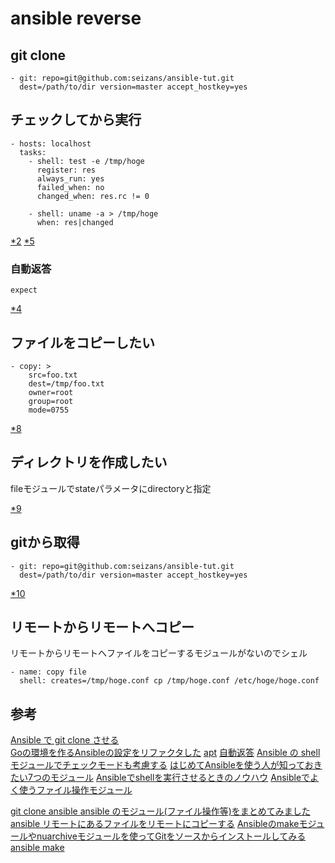 # ansible reverse

## git clone

```
- git: repo=git@github.com:seizans/ansible-tut.git
  dest=/path/to/dir version=master accept_hostkey=yes
```

## チェックしてから実行

```
- hosts: localhost
  tasks:
    - shell: test -e /tmp/hoge
      register: res
      always_run: yes
      failed_when: no
      changed_when: res.rc != 0

    - shell: uname -a > /tmp/hoge
      when: res|changed
```

[*2][*2]
[*5][*5]


### 自動返答

```
expect
```

[*4][*4]

## ファイルをコピーしたい

```
- copy: >
    src=foo.txt    
    dest=/tmp/foo.txt
    owner=root
    group=root
    mode=0755
```

[*8][*8]

## ディレクトリを作成したい

fileモジュールでstateパラメータにdirectoryと指定

[*9][*9]

## gitから取得

```
- git: repo=git@github.com:seizans/ansible-tut.git
  dest=/path/to/dir version=master accept_hostkey=yes
````

[*10][*10]

## リモートからリモートへコピー

リモートからリモートへファイルをコピーするモジュールがないのでシェル

```
- name: copy file
  shell: creates=/tmp/hoge.conf cp /tmp/hoge.conf /etc/hoge/hoge.conf
```

## 参考

[Ansible で git clone させる][*1]  
[Goの環境を作るAnsibleの設定をリファクタした][*2]
[apt][*3]
[自動返答][*4]
[Ansible の shell モジュールでチェックモードも考慮する][*5]
[はじめてAnsibleを使う人が知っておきたい7つのモジュール][*6]
[Ansibleでshellを実行させるときのノウハウ][*7]
[Ansibleでよく使うファイル操作モジュール][*8]

[git clone ansible ][*10]
[ansible のモジュール(ファイル操作等)をまとめてみました][*11]
[ansible リモートにあるファイルをリモートにコピーする][*12]
[Ansibleのmakeモジュールやnuarchiveモジュールを使ってGitをソースからインストールしてみる][*13]
[ansible make][*14]

[*1]:http://qiita.com/seizans/items/f5f052aec1592c47767f
[*2]:http://leko.jp/archives/823
[*3]:http://qiita.com/taisho6339/items/b6e19b8906b8d2a092e7
[*4]:http://qiita.com/ruby_kumagoro/items/4afdab4715dc85a7187a
[*5]:http://qiita.com/ngyuki/items/69c33065f7daa0cd571d
[*6]:https://www.infiniteloop.co.jp/blog/2013/08/ansible/
[*7]:http://qiita.com/chroju/items/ec2f7bb87d9ae3603c6a
[*8]:http://dev.classmethod.jp/server-side/ansible/ansible-file-modules-intro/
[*9]:http://qiita.com/hnakamur/items/b5a17d8cb289432014d5
[*10]:http://qiita.com/seizans/items/f5f052aec1592c47767f
[*11]:http://qiita.com/waterada/items/4e64cc6f810a92001c95
[*12]:http://yume-build.com/blog/archives/338
[*13]:http://qiita.com/olympic2020/items/623665d45d90a4fb1b98
[*14]:https://docs.ansible.com/ansible/make_module.html